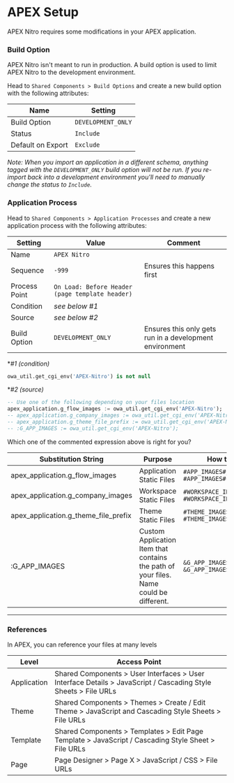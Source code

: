 # APEX Setup

APEX Nitro requires some modifications in your APEX application.

### Build Option

APEX Nitro isn't meant to run in production. A build option is used to limit APEX Nitro to the development environment.

Head to `Shared Components > Build Options` and create a new build option with the following attributes:

Name | Setting
--- | ---
Build Option | `DEVELOPMENT_ONLY`
Status | `Include`
Default on Export | `Exclude`

*Note: When you import an application in a different schema, anything tagged with the `DEVELOPMENT_ONLY` build option will not be run. If you re-import back into a development environment you'll need to manually change the status to `Include`.*

### Application Process
Head to `Shared Components > Application Processes` and create a new application process with the following attributes:

Setting | Value | Comment
--- | --- | ---
Name | `APEX Nitro` |
Sequence | `-999` | Ensures this happens first
Process Point | `On Load: Before Header (page template header)` |
Condition | *see below #1* |
Source | *see below #2* |
Build Option | `DEVELOPMENT_ONLY` | Ensures this only gets run in a development environment

**#1 (condition)*
```sql
owa_util.get_cgi_env('APEX-Nitro') is not null
```

**#2 (source)*
```sql
-- Use one of the following depending on your files location
apex_application.g_flow_images := owa_util.get_cgi_env('APEX-Nitro');
-- apex_application.g_company_images := owa_util.get_cgi_env('APEX-Nitro');
-- apex_application.g_theme_file_prefix := owa_util.get_cgi_env('APEX-Nitro');
-- :G_APP_IMAGES := owa_util.get_cgi_env('APEX-Nitro');
```

Which one of the commented expression above is right for you?

Substitution String | Purpose | How to Use Examples
--- | --- | ---
apex_application.g_flow_images | Application Static Files | `#APP_IMAGES#js/app#MIN#.js` <br> `#APP_IMAGES#css/app#MIN#.css`
apex_application.g_company_images | Workspace Static Files | `#WORKSPACE_IMAGES#js/app#MIN#.js` <br> `#WORKSPACE_IMAGES#css/app#MIN#.css`
apex_application.g_theme_file_prefix | Theme Static Files | `#THEME_IMAGES#js/app#MIN#.js` <br> `#THEME_IMAGES#css/app#MIN#.css`
:G_APP_IMAGES | Custom Application Item that contains the path of your files. Name could be different. | `&G_APP_IMAGES.js/app#MIN#.js` <br> `&G_APP_IMAGES.css/app#MIN#.css`

---

### References
In APEX, you can reference your files at many levels

Level | Access Point
--- | ---
Application | Shared Components > User Interfaces > User Interface Details > JavaScript / Cascading Style Sheets > File URLs
Theme | Shared Components > Themes > Create / Edit Theme > JavaScript and Cascading Style Sheets > File URLs
Template | Shared Components > Templates > Edit Page Template > JavaScript / Cascading Style Sheet > File URLs
Page | Page Designer > Page X > JavaScript / CSS > File URLs
